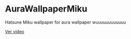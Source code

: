 ﻿# AuraWallpaperMiku
Hatsune Miku wallpaper for aura wallpaper wuuuuuuuuuuuu

[Ver video](https://github.com/usuario/repositorio/raw/main/MBG.mp4)
